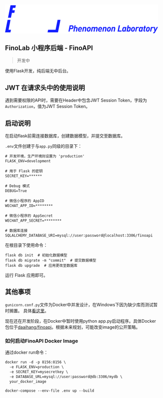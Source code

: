 ![FinoLab-Logo.png](./static/FinoLab-Logo.png)

## FinoLab 小程序后端 - FinoAPI

> 开发中

使用Flask开发，纯后端无中后台。

## JWT 在请求头中的使用说明

遇到需要权限的API时，需要在Header中包含JWT Session Token，字段为`Authorization`，值为JWT Session Token。

## 启动说明

在启动flask前需连接数据库，创建数据模型，并提交至数据库。

`.env`文件创建于与`app.py`同级的目录下：

```text
# 开发环境，生产环境则设置为 'production'
FLASK_ENV=development

# 用于 Flask 的密钥
SECRET_KEY=******

# Debug 模式
DEBUG=True

# 微信小程序的 AppID
WECHAT_APP_ID=********

# 微信小程序的 AppSecret
WECHAT_APP_SECRET=********

# 数据库连接
SQLALCHEMY_DATABASE_URI=mysql://user:password@localhost:3306/finoapi
```

在根目录下使用命令：
```shell
flask db init  # 初始化数据模型
flask db migrate -m "commit"  # 提交数据模型
flask db upgrade  # 应用更改至数据库
```

运行 Flask 应用即可。

## 其他事项

`gunicorn.conf.py`文件为Docker中并发设计，在Windows下因为缺少库而测试暂时搁置。
具体[看这里](https://zhuanlan.zhihu.com/p/78432719)。



现在还在开发阶段，在Docker中暂时使用python app.py启动程序。具体Docker包位于[daaihang/finoapi](https://hub.docker.com/repository/docker/daaihang/finoapi/general)。根据未来规划，可能改变image的公开策略。



### 如何启动FinoAPI Docker Image

通过docker run命令：

```shell
docker run -d -p 8156:8156 \
  -e FLASK_ENV=production \
  -e SECRET_KEY=mysecretkey \
  -e DATABASE_URL=mysql://user:password@db:3306/mydb \
  your_docker_image
```

```shell
docker-compose --env-file .env up --build
```
